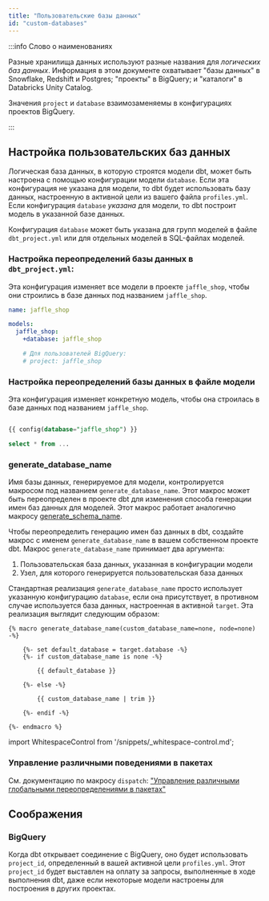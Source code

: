 ```yaml
---
title: "Пользовательские базы данных"
id: "custom-databases"
---
```


:::info Слово о наименованиях

Разные хранилища данных используют разные названия для _логических баз данных_. Информация в этом документе охватывает "базы данных" в Snowflake, Redshift и Postgres; "проекты" в BigQuery; и "каталоги" в Databricks Unity Catalog.

Значения `project` и `database` взаимозаменяемы в конфигурациях проектов BigQuery.

:::

## Настройка пользовательских баз данных

Логическая база данных, в которую строятся модели dbt, может быть настроена с помощью конфигурации модели `database`. Если эта конфигурация не указана для модели, то dbt будет использовать базу данных, настроенную в активной цели из вашего файла `profiles.yml`. Если конфигурация `database` *указана* для модели, то dbt построит модель в указанной базе данных.

Конфигурация `database` может быть указана для групп моделей в файле `dbt_project.yml` или для отдельных моделей в SQL-файлах моделей.

### Настройка переопределений базы данных в `dbt_project.yml`:

Эта конфигурация изменяет все модели в проекте `jaffle_shop`, чтобы они строились в базе данных под названием `jaffle_shop`.

<File name='dbt_project.yml'>

```yaml
name: jaffle_shop

models:
  jaffle_shop:
    +database: jaffle_shop

    # Для пользователей BigQuery:
    # project: jaffle_shop
```

</File>

### Настройка переопределений базы данных в файле модели

Эта конфигурация изменяет конкретную модель, чтобы она строилась в базе данных под названием `jaffle_shop`.

<File name='models/my_model.sql'>

```sql

{{ config(database="jaffle_shop") }}

select * from ...
```

</File>

### generate_database_name

Имя базы данных, генерируемое для модели, контролируется макросом под названием `generate_database_name`. Этот макрос может быть переопределен в проекте dbt для изменения способа генерации имен баз данных для моделей. Этот макрос работает аналогично макросу [generate_schema_name](/docs/build/custom-schemas#advanced-custom-schema-configuration).

Чтобы переопределить генерацию имен баз данных в dbt, создайте макрос с именем `generate_database_name` в вашем собственном проекте dbt. Макрос `generate_database_name` принимает два аргумента:

1. Пользовательская база данных, указанная в конфигурации модели
2. Узел, для которого генерируется пользовательская база данных

Стандартная реализация `generate_database_name` просто использует указанную конфигурацию `database`, если она присутствует, в противном случае используется база данных, настроенная в активной `target`. Эта реализация выглядит следующим образом:

<File name='get_custom_database.sql'>

```jinja2
{% macro generate_database_name(custom_database_name=none, node=none) -%}

    {%- set default_database = target.database -%}
    {%- if custom_database_name is none -%}

        {{ default_database }}

    {%- else -%}

        {{ custom_database_name | trim }}

    {%- endif -%}

{%- endmacro %}

```

</File>

import WhitespaceControl from '/snippets/_whitespace-control.md';

<WhitespaceControl/>

### Управление различными поведениями в пакетах

См. документацию по макросу `dispatch`: ["Управление различными глобальными переопределениями в пакетах"](/reference/dbt-jinja-functions/dispatch)

## Соображения

### BigQuery

Когда dbt открывает соединение с BigQuery, оно будет использовать `project_id`, определенный в вашей активной цели `profiles.yml`. Этот `project_id` будет выставлен на оплату за запросы, выполненные в ходе выполнения dbt, даже если некоторые модели настроены для построения в других проектах.
